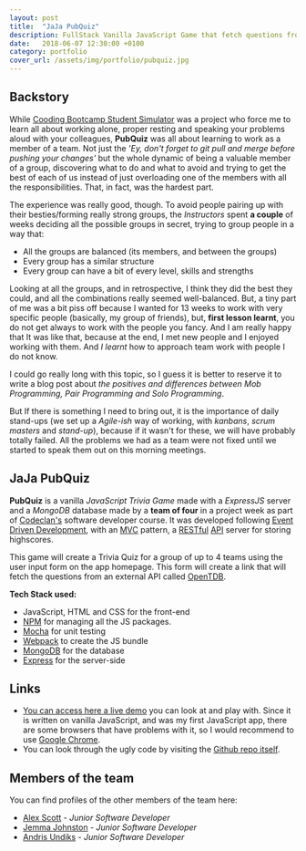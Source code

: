 ```yaml
---
layout: post
title:  "JaJa PubQuiz"
description: FullStack Vanilla JavaScript Game that fetch questions from an API to create a full Trivia Game experience up to 4 players.
date:   2018-06-07 12:30:00 +0100
category: portfolio
cover_url: /assets/img/portfolio/pubquiz.jpg
---
```

## Backstory

While [Cooding Bootcamp Student Simulator](/portfolio/2018/04/06/compendium.html) was a project who force me to learn all about working alone, proper resting and speaking your problems aloud with your colleagues, **PubQuiz** was all about learning to work as a member of a team. Not just the *'Ey, don't forget to git pull and merge before pushing your changes'* but the whole dynamic of being a valuable member of a group, discovering what to do and what to avoid and trying to get the best of each of us instead of just overloading one of the members with all the responsibilities. That, in fact, was the hardest part.

The experience was really good, though. To avoid people pairing up with their besties/forming really strong groups, the *Instructors* spent **a couple** of weeks deciding all the possible groups in secret, trying to group people in a way that:

* All the groups are balanced (its members, and between the groups)
* Every group has a similar structure
* Every group can have a bit of every level, skills and strengths

Looking at all the groups, and in retrospective, I think they did the best they could, and all the combinations really seemed well-balanced. But, a tiny part of me was a bit piss off because I wanted for 13 weeks to work with very specific people (basically, my group of friends), but, **first lesson learnt**, you do not get always to work with the people you fancy. And I am really happy that It was like that, because at the end, I met new people and I enjoyed working with them. And *I learnt* how to approach team work with people I do not know.

I could go really long with this topic, so I guess it is better to reserve it to write a blog post about *the positives and differences between Mob Programming, Pair Programming and Solo Programming*.

But If there is something I need to bring out, it is the importance of daily stand-ups (we set up a *Agile-ish* way of working, with *kanbans*, *scrum masters* and *stand-up*), because if it wasn't for these, we will have probably totally failed. All the problems we had as a team were not fixed until we started to speak them out on this morning meetings.

## JaJa PubQuiz

**PubQuiz** is a vanilla *JavaScript Trivia Game* made with a *ExpressJS* server and a *MongoDB* database made by a **team of four** in a project week as part of [Codeclan's](https://codeclan.com) software developer course. It was developed following [Event Driven Development](https://en.wikipedia.org/wiki/Event-driven_programming), with an [MVC](https://en.wikipedia.org/wiki/Model%E2%80%93view%E2%80%93controller) pattern, a [RESTful](https://en.wikipedia.org/wiki/Representational_state_transfer) [API](https://en.wikipedia.org/wiki/Application_programming_interface) server for storing highscores.

This game will create a Trivia Quiz for a group of up to 4 teams using the user input form on the app homepage. This form will create a link that will fetch the questions from an external API called [OpenTDB](https://opentdb.com/).

**Tech Stack used:**

* JavaScript, HTML and CSS for the front-end
* [NPM](https://www.npmjs.com/) for managing all the JS packages.
* [Mocha](https://mochajs.org/) for unit testing
* [Webpack](https://webpack.js.org/) to create the JS bundle
* [MongoDB](https://www.mongodb.com/) for the database
* [Express](http://expressjs.com/) for the server-side

## Links

* [You can access here a live demo](http://pubquiz.devazul.co.uk) you can look at and play with. Since it is written on vanilla JavaScript, and was my first JavaScript app, there are some browsers that have problems with it, so I would recommend to use [Google Chrome](https://www.google.com/chrome/).
* You can look through the ugly code by visiting the [Github repo itself](https://github.com/DetectiveAzul/cc-group-project_trivia).

## Members of the team

You can find profiles of the other members of the team here:

* [Alex Scott](https://www.linkedin.com/in/david-aguirre-molins-b3834a76/) - *Junior Software Developer*
* [Jemma Johnston](https://www.linkedin.com/in/jemma-johnston-crayolapancake/) - *Junior Software Developer*
* [Andris Undiks](https://github.com/Andris-U) - *Junior Software Developer*
